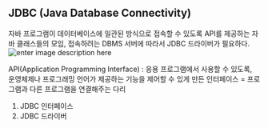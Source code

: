 ## JDBC (Java Database Connectivity)
자바 프로그램이 데이터베이스에 일관된 방식으로 접속할 수 있도록 API를 제공하는 자바 클래스들의 모임, 접속하려는 DBMS 서버에 따라서 JDBC 드라이버가 필요하다.
![enter image description here](https://lh3.googleusercontent.com/t77uGoOSR-gs_rIB5Ltt3DwFxJccvdEXg8AeMPta-9KwjS0rGkSwkaAjiITAySQPJPMuzLGOooU)

API(Application Programming Interface) 
: 응용 프로그램에서 사용할 수 있도록, 운영체제나 프로그래밍 언어가 제공하는 기능을 제어할 수 있게 만든 인터페이스
= 프로그램과 다른 프로그램을 연결해주는 다리

1) JDBC 인터페이스
2) JDBC 드라이버

<!--stackedit_data:
eyJoaXN0b3J5IjpbMTExMTY3OTg3Niw4Mzc0NTQ1MzYsMTU2MT
Y2ODU2NiwtMTY3ODI0OTAzNF19
-->